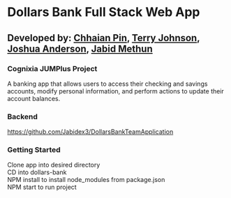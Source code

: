 # Dollars Bank Full Stack Web App
## Developed by: [Chhaian Pin](chhaian@gmail.com), [Terry Johnson](terrybjohnson10@yahoo.com), [Joshua Anderson](joshr.andersoneng@gmail.com), [Jabid Methun](jabidmethun@gmail.com)

### Cognixia JUMPlus Project

A banking app that allows users to access their checking and savings accounts, modify personal information, and perform actions to update their account balances.

### Backend
https://github.com/Jabidex3/DollarsBankTeamApplication

### Getting Started
Clone app into desired directory  
CD into dollars-bank  
NPM install to install node_modules from package.json  
NPM start to run project  